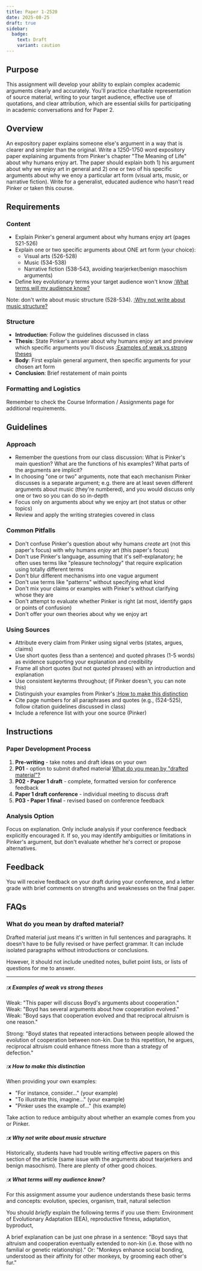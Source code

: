 ```yaml
---
title: Paper 1-2520
date: 2025-08-25
draft: true
sidebar:
  badge:
    text: Draft
    variant: caution
---
```


## Purpose

This assignment will develop your ability to explain complex academic arguments clearly and accurately. You'll practice charitable representation of source material, writing to your target audience, effective use of quotations, and clear attribution, which are essential skills for participating in academic conversations and for Paper 2.

## Overview

An expository paper explains someone else's argument in a way that is clearer and simpler than the original. Write a 1250-1750 word expository paper explaining arguments from Pinker's chapter "The Meaning of Life" about why humans enjoy art. The paper should explain both 1) his argument about why we enjoy art in general and 2) one or two of his specific arguments about why we enoy a particular art form (visual arts, music, or narrative fiction). Write for a generalist, educated audience who hasn't read Pinker or taken this course.

## Requirements

### Content

- Explain Pinker's general argument about why humans enjoy art (pages 521-526)
- Explain one or two specific arguments about ONE art form (your choice):
  - Visual arts (526-528)
  - Music (534-538)
  - Narrative fiction (538-543, avoiding tearjerker/benign masochism arguments)
- Define key evolutionary terms your target audience won't know    [:What terms will my audience know?](#x-what-terms-will-my-audience-know)

Note: don't write about music structure (528-534). [:Why not write about music structure?](#x-why-not-write-about-music)

 ### Structure

- **Introduction**: Follow the guidelines discussed in class
- **Thesis**: State Pinker's answer about why humans enjoy art and preview which specific arguments you'll discuss [:Examples of weak vs strong theses](#x-examples-of-weak-vs-strong-theses)
- **Body**: First explain general argument, then specific arguments for your chosen art form
- **Conclusion**: Brief restatement of main points

### Formatting and Logistics

Remember to check the Course Information / Assignments page for additional requirements.

## Guidelines

### Approach

- Remember the questions from our class discussion: What is Pinker's main question? What are the functions of his examples? What parts of the arguments are implicit?
- In choosing "one or two" arguments, note that each mechanism Pinker discusses is a separate argument; e.g. there are at least seven different arguments about music (they're numbered), and you would discuss only one or two so you can do so in-depth
- Focus only on arguments about why we enjoy art (not status or other topics)
- Review and apply the writing strategies covered in class

### Common Pitfalls

- Don't confuse Pinker's question about why humans _create_ art (not this paper's focus) with why humans _enjoy_ art (this paper's focus)
- Don't use Pinker's language, assuming that it's self-explanatory; he often uses terms like "pleasure technology" that require explication using totally different terms
- Don't blur different mechanisms into one vague argument
- Don't use terms like "patterns" without specifying what kind
- Don't mix your claims or examples with Pinker's without clarifying whose they are
- Don't attempt to evaluate whether Pinker is right (at most, identify gaps or points of confusion)
- Don't offer your own theories about why we enjoy art

### Using Sources

- Attribute every claim from Pinker using signal verbs (states, argues, claims)
- Use short quotes (less than a sentence) and quoted phrases (1-5 words) as evidence supporting your explanation and credibility
- Frame all short quotes (but not quoted phrases) with an introduction and explanation
- Use consistent keyterms throughout; (if Pinker doesn't, you can note this)
- Distinguish your examples from Pinker's [:How to make this distinction](#x-how-to-make-this-distinction)
- Cite page numbers for all paraphrases and quotes (e.g., (524-525), follow citation guidelines discussed in class)
- Include a reference list with your one source (Pinker)

## Instructions

### Paper Development Process

1. **Pre-writing** - take notes and draft ideas on your own
2. **P01** - option to submit drafted material [What do you mean by "drafted material"?](/course-ntw2029/assignments/papers/p1-2510/#what-do-you-mean-by-drafted-material)
3. **P02 - Paper 1 draft** - complete, formatted version for conference feedback
4. **Paper 1 draft conference** - individual meeting to discuss draft
5. **P03 - Paper 1 final** - revised based on conference feedback

### Analysis Option

Focus on explanation. Only include analysis if your conference feedback explicitly encouraged it. If so, you may identify ambiguities or limitations in Pinker's argument, but don't evaluate whether he's correct or propose alternatives.

## Feedback

You will receive feedback on your draft during your conference, and a letter grade with brief comments on strengths and weaknesses on the final paper.

## FAQs

### What do you mean by drafted material?

Drafted material just means it's written in full sentences and paragraphs. It doesn't have to be fully revised or have perfect grammar. It can include isolated paragraphs without introductions or conclusions.

However, it should not include unedited notes, bullet point lists, or lists of questions for me to answer.

---

##### :x Examples of weak vs strong theses

Weak: "This paper will discuss Boyd's arguments about cooperation."
Weak: "Boyd has several arguments about how cooperation evolved."
Weak: "Boyd says that cooperation evolved and that reciprocal altruism is one reason."

Strong: "Boyd states that repeated interactions between people allowed the evolution of cooperation between non-kin. Due to this repetition, he argues, reciprocal altruism could  enhance fitness more than a strategy of defection."

##### :x How to make this distinction

When providing your own examples:

- "For instance, consider..." (your example)
- "To illustrate this, imagine..." (your example)
- "Pinker uses the example of..." (his example)

Take action to reduce ambiguity about whether an example comes from you or Pinker.

##### :x Why not write about music structure

Historically, students have had trouble writing effective papers on this section of the article (same issue with the arguments about tearjerkers and benign masochism). There are plenty of other good choices.

##### :x What terms will my audience know?

For this assignment assume your audience understands these basic terms and concepts: evolution, species, organism, trait, natural selection

You should _briefly_ explain the following terms if you use them: Environment of Evolutionary Adaptation (EEA), reproductive fitness, adaptation, byproduct,

A brief explanation can be just one phrase in a sentence: "Boyd says that altruism and cooperation eventually extended to non-kin (i.e. those with no familial or genetic relationship)." Or: "Monkeys enhance social bonding, understood as their affinity for other monkeys, by grooming each other's fur."
